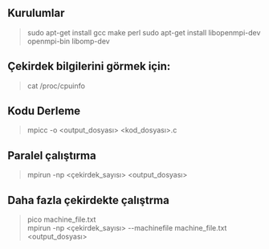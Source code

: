 
## Kurulumlar

> sudo apt-get install gcc make perl
> sudo apt-get install libopenmpi-dev openmpi-bin libomp-dev

## Çekirdek bilgilerini görmek için:

> cat /proc/cpuinfo

## Kodu Derleme

> mpicc -o <output_dosyası> <kod_dosyası>.c

## Paralel çalıştırma

> mpirun -np <çekirdek_sayısı> <output_dosyası>

## Daha fazla çekirdekte çalıştrma

> pico machine_file.txt   
> mpirun -np <çekirdek_sayısı> --machinefile machine_file.txt <output_dosyası>
